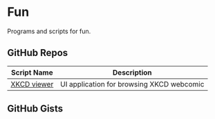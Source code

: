 # Fun

Programs and scripts for fun.

GitHub Repos
------------
	
| Script Name                        | Description                | 
| ---------------------------------- | -------------------------- | 
| [XKCD viewer][]                    | UI application for browsing XKCD webcomic |

GitHub Gists
------------

[XKCD viewer]: https://github.com/Ivoah/XKCD-viewer
